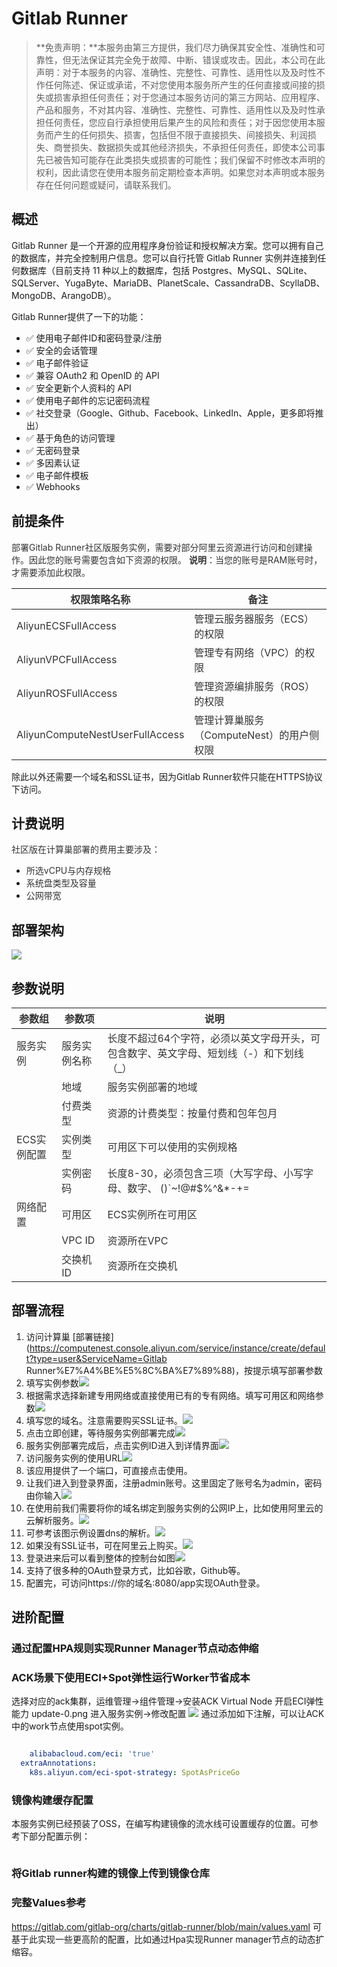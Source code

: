 # Gitlab Runner

>**免责声明：**本服务由第三方提供，我们尽力确保其安全性、准确性和可靠性，但无法保证其完全免于故障、中断、错误或攻击。因此，本公司在此声明：对于本服务的内容、准确性、完整性、可靠性、适用性以及及时性不作任何陈述、保证或承诺，不对您使用本服务所产生的任何直接或间接的损失或损害承担任何责任；对于您通过本服务访问的第三方网站、应用程序、产品和服务，不对其内容、准确性、完整性、可靠性、适用性以及及时性承担任何责任，您应自行承担使用后果产生的风险和责任；对于因您使用本服务而产生的任何损失、损害，包括但不限于直接损失、间接损失、利润损失、商誉损失、数据损失或其他经济损失，不承担任何责任，即使本公司事先已被告知可能存在此类损失或损害的可能性；我们保留不时修改本声明的权利，因此请您在使用本服务前定期检查本声明。如果您对本声明或本服务存在任何问题或疑问，请联系我们。

## 概述
Gitlab Runner 是一个开源的应用程序身份验证和授权解决方案。您可以拥有自己的数据库，并完全控制用户信息。您可以自行托管 Gitlab Runner 实例并连接到任何数据库（目前支持 11 种以上的数据库，包括 Postgres、MySQL、SQLite、SQLServer、YugaByte、MariaDB、PlanetScale、CassandraDB、ScyllaDB、MongoDB、ArangoDB）。

Gitlab Runner提供了一下的功能：
- ✅ 使用电子邮件ID和密码登录/注册
- ✅ 安全的会话管理
- ✅ 电子邮件验证
- ✅ 兼容 OAuth2 和 OpenID 的 API
- ✅ 安全更新个人资料的 API
- ✅ 使用电子邮件的忘记密码流程
- ✅ 社交登录（Google、Github、Facebook、LinkedIn、Apple，更多即将推出）
- ✅ 基于角色的访问管理
- ✅ 无密码登录
- ✅ 多因素认证
- ✅ 电子邮件模板
- ✅ Webhooks

## 前提条件
<font style="color:rgb(51, 51, 51);">部署Gitlab Runner社区版服务实例，需要对部分阿里云资源进行访问和创建操作。因此您的账号需要包含如下资源的权限。</font><font style="color:rgb(51, 51, 51);"> </font>**<font style="color:rgb(51, 51, 51);">说明</font>**<font style="color:rgb(51, 51, 51);">：当您的账号是RAM账号时，才需要添加此权限。</font>

| <font style="color:rgb(51, 51, 51);">权限策略名称</font> | <font style="color:rgb(51, 51, 51);">备注</font> |
| --- | --- |
| <font style="color:rgb(51, 51, 51);">AliyunECSFullAccess</font> | <font style="color:rgb(51, 51, 51);">管理云服务器服务（ECS）的权限</font> |
| <font style="color:rgb(51, 51, 51);">AliyunVPCFullAccess</font> | <font style="color:rgb(51, 51, 51);">管理专有网络（VPC）的权限</font> |
| <font style="color:rgb(51, 51, 51);">AliyunROSFullAccess</font> | <font style="color:rgb(51, 51, 51);">管理资源编排服务（ROS）的权限</font> |
| <font style="color:rgb(51, 51, 51);">AliyunComputeNestUserFullAccess</font> | <font style="color:rgb(51, 51, 51);">管理计算巢服务（ComputeNest）的用户侧权限</font> |
除此以外还需要一个域名和SSL证书，因为Gitlab Runner软件只能在HTTPS协议下访问。


## 计费说明
<font style="color:rgb(51, 51, 51);"> 社区版在计算巢部署的费用主要涉及：</font>

+ <font style="color:rgb(51, 51, 51);">所选vCPU与内存规格</font>
+ <font style="color:rgb(51, 51, 51);">系统盘类型及容量</font>
+ <font style="color:rgb(51, 51, 51);">公网带宽</font>

## 部署架构
![](./img/deploy.png)



## 参数说明
| <font style="color:rgb(51, 51, 51);">参数组</font> | <font style="color:rgb(51, 51, 51);">参数项</font> | <font style="color:rgb(51, 51, 51);">说明</font> |
| --- | --- | --- |
| <font style="color:rgb(51, 51, 51);">服务实例</font> | <font style="color:rgb(51, 51, 51);">服务实例名称</font> | <font style="color:rgb(51, 51, 51);">长度不超过64个字符，必须以英文字母开头，可包含数字、英文字母、短划线（-）和下划线（_）</font> |
| | <font style="color:rgb(51, 51, 51);">地域</font> | <font style="color:rgb(51, 51, 51);">服务实例部署的地域</font> |
| | <font style="color:rgb(51, 51, 51);">付费类型</font> | <font style="color:rgb(51, 51, 51);">资源的计费类型：按量付费和包年包月</font> |
| <font style="color:rgb(51, 51, 51);">ECS实例配置</font> | <font style="color:rgb(51, 51, 51);">实例类型</font> | <font style="color:rgb(51, 51, 51);">可用区下可以使用的实例规格</font> |
| | <font style="color:rgb(51, 51, 51);">实例密码</font> | <font style="color:rgb(51, 51, 51);">长度8-30，必须包含三项（大写字母、小写字母、数字、 ()`~!@#$%^&*-+=|{}[]:;'<>,.?/ 中的特殊符号）</font> |
| <font style="color:rgb(51, 51, 51);">网络配置</font> | <font style="color:rgb(51, 51, 51);">可用区</font> | <font style="color:rgb(51, 51, 51);">ECS实例所在可用区</font> |
| | <font style="color:rgb(51, 51, 51);">VPC ID</font> | <font style="color:rgb(51, 51, 51);">资源所在VPC</font> |
| | <font style="color:rgb(51, 51, 51);">交换机ID</font> | <font style="color:rgb(51, 51, 51);">资源所在交换机</font> |


## 部署流程
1. 访问计算巢 [部署链接](https://computenest.console.aliyun.com/service/instance/create/default?type=user&ServiceName=Gitlab Runner%E7%A4%BE%E5%8C%BA%E7%89%88)，按提示填写部署参数
2. 填写实例参数![](./img/param1.png)
3. 根据需求选择新建专用网络或直接使用已有的专有网络。填写可用区和网络参数![](./img/param2.png)
4. 填写您的域名。注意需要购买SSL证书。![](./img/param3.png)
5. 点击立即创建，等待服务实例部署完成![](./img/param4.png)
6. 服务实例部署完成后，点击实例ID进入到详情界面![](./img/serviceInstance2.png)
7. 访问服务实例的使用URL![](./img/serviceInstance3.png)
8. 该应用提供了一个端口，可直接点击使用。
9. 让我们进入到登录界面，注册admin账号。这里固定了账号名为admin，密码由你输入![](./img/app1.png)
10. 在使用前我们需要将你的域名绑定到服务实例的公网IP上，比如使用阿里云的云解析服务。![](./img/app4.png)
11. 可参考该图示例设置dns的解析。![](./img/app5.png)
12. 如果没有SSL证书，可在阿里云上购买。![](./img/app6.png)
13. 登录进来后可以看到整体的控制台如图![](./img/app2.png)
14. 支持了很多种的OAuth登录方式，比如谷歌，Github等。
15. 配置完，可访问https://你的域名:8080/app实现OAuth登录。


## 进阶配置

### 通过配置HPA规则实现Runner Manager节点动态伸缩


### ACK场景下使用ECI+Spot弹性运行Worker节省成本

选择对应的ack集群，运维管理->组件管理->安装ACK Virtual Node 开启ECI弹性能力 update-0.png 进入服务实例->修改配置
![](./img/update-0.png)
通过添加如下注解，可以让ACK中的work节点使用spot实例。
```yaml

    alibabacloud.com/eci: 'true'
  extraAnnotations:
    k8s.aliyun.com/eci-spot-strategy: SpotAsPriceGo

```
### 镜像构建缓存配置
本服务实例已经预装了OSS，在编写构建镜像的流水线可设置缓存的位置。可参考下部分配置示例：
```yaml

```

### 将Gitlab runner构建的镜像上传到镜像仓库

### 完整Values参考
https://gitlab.com/gitlab-org/charts/gitlab-runner/blob/main/values.yaml
可基于此实现一些更高阶的配置，比如通过Hpa实现Runner manager节点的动态扩缩容。